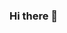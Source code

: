 ### Hi there 👋

<!--
**foysalahmedraju/FoysalahmedRaju** is a ✨ _special_ ✨ repository because its `README.md` (this file) appears on your GitHub profile.

- 📈 I’m ui/ux concept designer and complete Digital Marketer.
- 🔎 I’m Search Engine Optimizer.
- 🔎 I’m Search Engine Marketer.
- 📢 I’m Adverting PPC/CPC Expart.
- 📧 Email Marketing
- 🔗 Portfolio https://foysalahmedraju.com
- 💰 10X Revines Generate Promise With a Month.
- 💬 Ask me about ..
